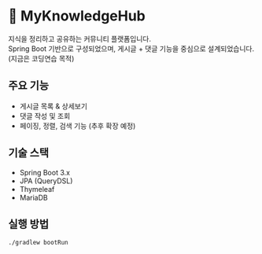 # 🧠 MyKnowledgeHub

지식을 정리하고 공유하는 커뮤니티 플랫폼입니다.  
Spring Boot 기반으로 구성되었으며, 게시글 + 댓글 기능을 중심으로 설계되었습니다.
(지금은 코딩연습 목적)

## 주요 기능
- 게시글 목록 & 상세보기
- 댓글 작성 및 조회
- 페이징, 정렬, 검색 기능 (추후 확장 예정)

## 기술 스택
- Spring Boot 3.x
- JPA (QueryDSL)
- Thymeleaf
- MariaDB

## 실행 방법
```bash
./gradlew bootRun
```